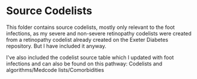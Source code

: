 # Source Codelists

This folder contains source codelists, mostly only relevant to the foot infections, as my severe and non-severe retinopathy codelists were created from a retinopathy codelist already created on the Exeter Diabetes repository. But I have included it anyway.

I've also included the codelist source table which I updated with foot infections and can also be found on this pathway: Codelists and algorithms/Medcode lists/Comorbidities
